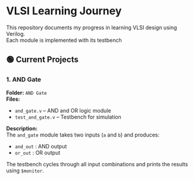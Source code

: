 # VLSI Learning Journey

This repository documents my progress in learning VLSI design using Verilog.  
Each module is implemented with its testbench

## 🟢 Current Projects

### 1. AND Gate
**Folder:** `AND Gate`  
**Files:**
- `and_gate.v` – AND and OR logic module  
- `test_and_gate.v` – Testbench for simulation  

**Description:**  
The `and_gate` module takes two inputs (`a` and `b`) and produces:
- `and_out` : AND output  
- `or_out`  : OR output  

The testbench cycles through all input combinations and prints the results using `$monitor`.
